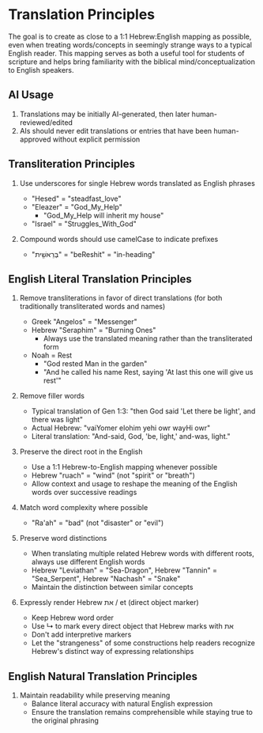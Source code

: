 # Translation Principles

The goal is to create as close to a 1:1 Hebrew:English mapping as possible, even when treating words/concepts in seemingly strange ways to a typical English reader. This mapping serves as both a useful tool for students of scripture and helps bring familiarity with the biblical mind/conceptualization to English speakers.

## AI Usage

1. Translations may be initially AI-generated, then later human-reviewed/edited
2. AIs should never edit translations or entries that have been human-approved without explicit permission

## Transliteration Principles

1. Use underscores for single Hebrew words translated as English phrases
   - "Hesed" = "steadfast_love"
   - "Eleazer" = "God_My_Help"
      - "God_My_Help will inherit my house"
   - "Israel" = "Struggles_With_God"

2. Compound words should use camelCase to indicate prefixes
   - "בְּרֵאשִׁ֖ית" = "beReshit" = "in-heading"

## English Literal Translation Principles

1. Remove transliterations in favor of direct translations (for both traditionally transliterated words and names)
   - Greek "Angelos" = "Messenger"
   - Hebrew "Seraphim" = "Burning Ones"
      - Always use the translated meaning rather than the transliterated form
   - Noah = Rest
      - "God rested Man in the garden"
      - "And he called his name Rest, saying 'At last this one will give us rest'"

1. Remove filler words
   - Typical translation of Gen 1:3: "then God said 'Let there be light', and there was light"
   - Actual Hebrew: "vaiYomer elohim yehi owr wayHi owr"
   - Literal translation: "And-said, God, 'be, light,' and-was, light."

2. Preserve the direct root in the English
   - Use a 1:1 Hebrew-to-English mapping whenever possible
   - Hebrew "ruach" = "wind" (not "spirit" or "breath")
   - Allow context and usage to reshape the meaning of the English words over successive readings

3. Match word complexity where possible
   - "Ra'ah" = "bad" (not "disaster" or "evil")

4. Preserve word distinctions
   - When translating multiple related Hebrew words with different roots, always use different English words
   - Hebrew "Leviathan" = "Sea-Dragon", Hebrew "Tannin" = "Sea_Serpent", Hebrew "Nachash" = "Snake"
   - Maintain the distinction between similar concepts

5. Expressly render Hebrew את / et (direct object marker)
   - Keep Hebrew word order
   - Use ↳ to mark every direct object that Hebrew marks with את
   - Don't add interpretive markers
   - Let the "strangeness" of some constructions help readers recognize Hebrew's distinct way of expressing relationships   

## English Natural Translation Principles

1. Maintain readability while preserving meaning
   - Balance literal accuracy with natural English expression
   - Ensure the translation remains comprehensible while staying true to the original phrasing
